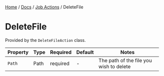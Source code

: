 [Home](/README.md) / [Docs](/docs/README.md) / [Job Actions](/docs/job-actions/README.md) / DeleteFile

# DeleteFile
Provided by the `DeleteFileAction` class.

| Property | Type | Required | Default | Notes |
| --- | --- | --- | --- | --- |
| `Path` | Path | required | - | The path of the file you wish to delete |